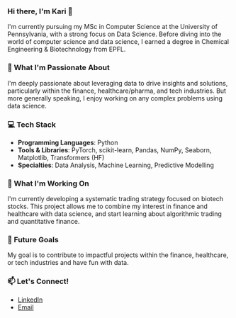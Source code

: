 ### Hi there, I'm Kari 👋

I'm currently pursuing my MSc in Computer Science at the University of Pennsylvania, with a strong focus on Data Science. Before diving into the world of computer science and data science, I earned a degree in Chemical Engineering & Biotechnology from EPFL.

### 🚀 What I'm Passionate About

I'm deeply passionate about leveraging data to drive insights and solutions, particularly within the finance, healthcare/pharma, and tech industries. But more generally speaking, I enjoy working on any complex problems using data science.

### 💻 Tech Stack

- **Programming Languages**: Python
- **Tools & Libraries**: PyTorch, scikit-learn, Pandas, NumPy, Seaborn, Matplotlib, Transformers (HF)
- **Specialties**: Data Analysis, Machine Learning, Predictive Modelling

### 🎯 What I'm Working On

I'm currently developing a systematic trading strategy focused on biotech stocks. This project allows me to combine my interest in finance and healthcare with data science, and start learning about algorithmic trading and quantitative finance.

### 🌱 Future Goals

My goal is to contribute to impactful projects within the finance, healthcare, or tech industries and have fun with data.

### 📫 Let's Connect!

- [LinkedIn](https://www.linkedin.com/in/kariadourian/)
- [Email](mailto:kariad@seas.upenn.edu)

<!---
adourian/adourian is a ✨ special ✨ repository because its `README.md` (this file) appears on your GitHub profile.
You can click the Preview link to take a look at your changes.
--->
